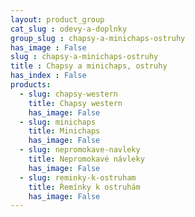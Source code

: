 ```yaml
---
layout: product_group
cat_slug : odevy-a-doplnky
group_slug : chapsy-a-minichaps-ostruhy
has_image : False
slug : chapsy-a-minichaps-ostruhy
title : Chapsy a minichaps, ostruhy
has_index : False
products:
  - slug: chapsy-western
    title: Chapsy western
    has_image: False
  - slug: minichaps
    title: Minichaps
    has_image: False
  - slug: nepromokave-navleky
    title: Nepromokavé návleky
    has_image: False
  - slug: reminky-k-ostruham
    title: Řemínky k ostruhám
    has_image: False
---
```



